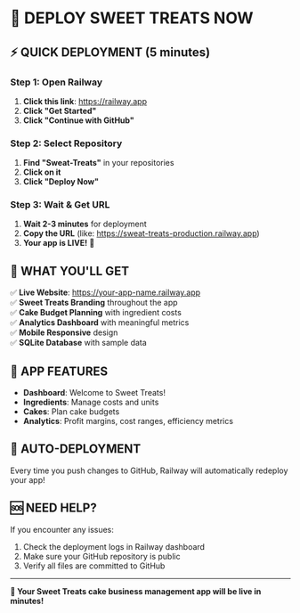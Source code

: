 # 🚀 DEPLOY SWEET TREATS NOW

## ⚡ QUICK DEPLOYMENT (5 minutes)

### Step 1: Open Railway
1. **Click this link**: https://railway.app
2. **Click "Get Started"**
3. **Click "Continue with GitHub"**

### Step 2: Select Repository
1. **Find "Sweat-Treats"** in your repositories
2. **Click on it**
3. **Click "Deploy Now"**

### Step 3: Wait & Get URL
1. **Wait 2-3 minutes** for deployment
2. **Copy the URL** (like: https://sweat-treats-production.railway.app)
3. **Your app is LIVE!** 🎉

## 🎯 WHAT YOU'LL GET

✅ **Live Website**: https://your-app-name.railway.app  
✅ **Sweet Treats Branding** throughout the app  
✅ **Cake Budget Planning** with ingredient costs  
✅ **Analytics Dashboard** with meaningful metrics  
✅ **Mobile Responsive** design  
✅ **SQLite Database** with sample data  

## 📱 APP FEATURES

- **Dashboard**: Welcome to Sweet Treats!
- **Ingredients**: Manage costs and units
- **Cakes**: Plan cake budgets
- **Analytics**: Profit margins, cost ranges, efficiency metrics

## 🔄 AUTO-DEPLOYMENT

Every time you push changes to GitHub, Railway will automatically redeploy your app!

## 🆘 NEED HELP?

If you encounter any issues:
1. Check the deployment logs in Railway dashboard
2. Make sure your GitHub repository is public
3. Verify all files are committed to GitHub

---

**🎂 Your Sweet Treats cake business management app will be live in minutes!** 